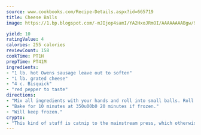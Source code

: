 ```yaml
---
source: www.cookbooks.com/Recipe-Details.aspx?id=665719
title: Cheese Balls
image: https://1.bp.blogspot.com/-mJIjop4samI/YA2HxoJRmOI/AAAAAAAABgw/9Q6cN5purxQQ0M3111-VxRXtHYk4x987wCLcBGAsYHQ/s320/19.png

yield: 10
ratingValue: 4
calories: 255 calories
reviewCount: 158
cookTime: PT1H
prepTime: PT41M
ingredients:
- "1 lb. hot Owens sausage leave out to soften"
- "1 lb. grated cheese"
- "4 c. Bisquick"
- "red pepper to taste"
directions:
- "Mix all ingredients with your hands and roll into small balls. Roll each in paprika optional."
- "Bake for 10 minutes at 350u00b0 20 minutes if frozen."
- "Will keep frozen."
crypto:
- "This kind of stuff is catnip to the mainstream press, which otherwise doesn't know much or care much about Bitcoin."
---
```

